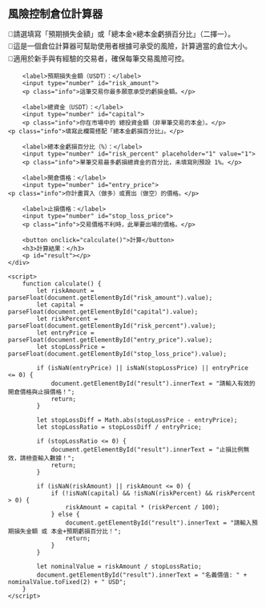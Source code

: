 
<html lang="zh">
<head>
    <meta charset="UTF-8">
    <meta name="viewport" content="width=device-width, initial-scale=1.0">
    <title>交易計算器</title>
    <style>
        body { font-family: Arial, sans-serif; margin: 20px; }
        .container { max-width: 500px; margin: auto; }
        label { display: block; margin-top: 10px; }
        input { width: 100%; padding: 8px; margin-top: 5px; }
        button { margin-top: 15px; padding: 10px; width: 100%; background: blue; color: white; border: none; }
        p { line-height: 1.4; margin: 5px 0; } /* 調整行高與間距 */
        .info { font-size: 14px; color: gray; margin-top: 3px; }
    </style>
</head>
<body>
    <div class="container">
        <h2>風險控制倉位計算器</h2>
        <p>🔹請選填寫「預期損失金額」或「總本金×總本金虧損百分比」（二擇一）。</p>
        <p>🔹這是一個倉位計算器可幫助使用者根據可承受的風險，計算適當的倉位大小。</p>
        <p>🔹適用於新手與有經驗的交易者，確保每筆交易風險可控。</p>
       
        <label>預期損失金額（USDT）：</label>
        <input type="number" id="risk_amount">
        <p class="info">這筆交易你最多願意承受的虧損金額。</p>
        
        <label>總資金（USDT）：</label>
        <input type="number" id="capital">
        <p class="info">你在市場中的 總投資金額（非單筆交易的本金）。</p>
	<p class="info">填寫此欄需搭配「總本金虧損百分比」。</p>
        
        <label>總本金虧損百分比（%）：</label>
        <input type="number" id="risk_percent" placeholder="1" value="1">
        <p class="info">單筆交易最多虧損總資金的百分比，未填寫則預設 1%。</p>
        
        <label>開倉價格：</label>
        <input type="number" id="entry_price">
	<p class="info">你計畫買入（做多）或賣出（做空）的價格。</p>        

        <label>止損價格：</label>
        <input type="number" id="stop_loss_price">
        <p class="info">交易價格不利時，此單要出場的價格。</p>
        
        <button onclick="calculate()">計算</button>
        <h3>計算結果：</h3>
        <p id="result"></p>
    </div>

    <script>
        function calculate() {
            let riskAmount = parseFloat(document.getElementById("risk_amount").value);
            let capital = parseFloat(document.getElementById("capital").value);
            let riskPercent = parseFloat(document.getElementById("risk_percent").value);
            let entryPrice = parseFloat(document.getElementById("entry_price").value);
            let stopLossPrice = parseFloat(document.getElementById("stop_loss_price").value);

            if (isNaN(entryPrice) || isNaN(stopLossPrice) || entryPrice <= 0) {
                document.getElementById("result").innerText = "請輸入有效的開倉價格與止損價格！";
                return;
            }

            let stopLossDiff = Math.abs(stopLossPrice - entryPrice);
            let stopLossRatio = stopLossDiff / entryPrice;

            if (stopLossRatio <= 0) {
                document.getElementById("result").innerText = "止損比例無效，請檢查輸入數據！";
                return;
            }

            if (isNaN(riskAmount) || riskAmount <= 0) {
                if (!isNaN(capital) && !isNaN(riskPercent) && riskPercent > 0) {
                    riskAmount = capital * (riskPercent / 100);
                } else {
                    document.getElementById("result").innerText = "請輸入預期損失金額 或 本金+預期虧損百分比！";
                    return;
                }
            }

            let nominalValue = riskAmount / stopLossRatio;
            document.getElementById("result").innerText = "名義價值: " + nominalValue.toFixed(2) + " USD";
        }
    </script>
</body>
</html>
